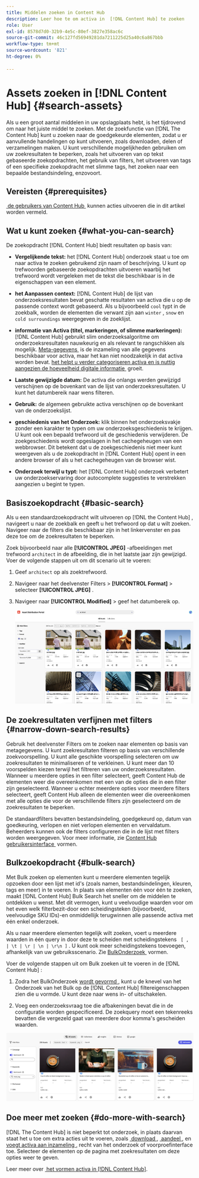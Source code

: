 ```yaml
---
title: Middelen zoeken in Content Hub
description: Leer hoe te om activa in  [!DNL Content Hub] te zoeken
role: User
exl-id: 8578d7d0-32b9-4e5c-80ef-3827e358ac6c
source-git-commit: 46c127fd56949281da7211225d25a40c6a867bbb
workflow-type: tm+mt
source-wordcount: '821'
ht-degree: 0%

---
```


# Assets zoeken in [!DNL Content Hub] {#search-assets}

Als u een groot aantal middelen in uw opslagplaats hebt, is het tijdrovend om naar het juiste middel te zoeken. Met de zoekfunctie van [!DNL The Content Hub] kunt u zoeken naar de goedgekeurde elementen, zodat u er aanvullende handelingen op kunt uitvoeren, zoals downloaden, delen of verzamelingen maken. U kunt verschillende mogelijkheden gebruiken om uw zoekresultaten te beperken, zoals het uitvoeren van op tekst gebaseerde zoekopdrachten, het gebruik van filters, het uitvoeren van tags of een specifieke zoekopdracht met slimme tags, het zoeken naar een bepaalde bestandsindeling, enzovoort.

## Vereisten {#prerequisites}

[&#x200B; de gebruikers van Content Hub &#x200B;](deploy-content-hub.md#onboard-content-hub-users) kunnen acties uitvoeren die in dit artikel worden vermeld.

## Wat u kunt zoeken  {#what-you-can-search}

De zoekopdracht [!DNL Content Hub] biedt resultaten op basis van:

* **Vergelijkende tekst:** het [!DNL Content Hub] onderzoek staat u toe om naar activa te zoeken gebruikend zijn naam of beschrijving. U kunt op trefwoorden gebaseerde zoekopdrachten uitvoeren waarbij het trefwoord wordt vergeleken met de tekst die beschikbaar is in de eigenschappen van een element.

* **het Aanpassen context:** [!DNL Content Hub] de lijst van onderzoeksresultaten bevat geschatte resultaten van activa die u op de passende context wordt gebaseerd. Als u bijvoorbeeld `cool` typt in de zoekbalk, worden de elementen die verwant zijn aan `winter` , `snow` en `cold surroundings` weergegeven in de zoeklijst.

* **informatie van Activa (titel, markeringen, of slimme markeringen):** [!DNL Content Hub] gebruikt slim onderzoeksalgoritme om onderzoeksresultaten nauwkeurig en als relevant te rangschikken als mogelijk. [&#x200B; Meta-gegevens &#x200B;](#asset-properties.md) is de inzameling van alle gegevens beschikbaar voor activa, maar het kan niet noodzakelijk in dat activa worden bevat. [&#x200B; het helpt u verder categoriseren activa en is nuttig aangezien de hoeveelheid digitale informatie &#x200B;](/help/assets/configure-content-hub-ui-options.md##configure-metadata-search-content-hub) groeit.

* **Laatste gewijzigde datum:** De activa die onlangs werden gewijzigd verschijnen op de bovenkant van de lijst van onderzoeksresultaten. U kunt het datumbereik naar wens filteren.

* **Gebruik:** de algemeen gebruikte activa verschijnen op de bovenkant van de onderzoekslijst.

* **geschiedenis van het Onderzoek:** klik binnen het onderzoeksvakje zonder een karakter te typen om uw onderzoeksgeschiedenis te krijgen. U kunt ook een bepaald trefwoord uit de geschiedenis verwijderen. De zoekgeschiedenis wordt opgeslagen in het cachegeheugen van een webbrowser. Dit betekent dat u de zoekgeschiedenis niet meer kunt weergeven als u de zoekopdracht in [!DNL Content Hub] opent in een andere browser of als u het cachegeheugen van de browser wist.

* **Onderzoek terwijl u typt:** het [!DNL Content Hub] onderzoek verbetert uw onderzoekservaring door autocomplete suggesties te verstrekken aangezien u begint te typen.

## Basiszoekopdracht {#basic-search}

Als u een standaardzoekopdracht wilt uitvoeren op [!DNL the Content Hub] , navigeert u naar de zoekbalk en geeft u het trefwoord op dat u wilt zoeken. Navigeer naar de filters die beschikbaar zijn in het linkervenster en pas deze toe om de zoekresultaten te beperken.

Zoek bijvoorbeeld naar alle **[!UICONTROL JPEG]** -afbeeldingen met trefwoord `architect` in de afbeelding, die in het laatste jaar zijn gewijzigd. Voer de volgende stappen uit om dit scenario uit te voeren:

1. Geef `architect` op als zoektrefwoord.

1. Navigeer naar het deelvenster Filters > **[!UICONTROL Format]** > selecteer **[!UICONTROL JPEG]** .

1. Navigeer naar **[!UICONTROL Modified]** > geef het datumbereik op.

   ![&#x200B; Basis onderzoek &#x200B;](assets/basic-search.png)

## De zoekresultaten verfijnen met filters {#narrow-down-search-results}

Gebruik het deelvenster Filters om te zoeken naar elementen op basis van metagegevens. U kunt zoekresultaten filteren op basis van verschillende zoekvoorspelling. U kunt alle geschikte voorspelling selecteren om uw zoekresultaten te minimaliseren of te verkleinen. U kunt meer dan 10 voorspelden kiezen terwijl het filtreren van uw onderzoeksresultaten. Wanneer u meerdere opties in een filter selecteert, geeft Content Hub de elementen weer die overeenkomen met een van de opties die in een filter zijn geselecteerd. Wanneer u echter meerdere opties voor meerdere filters selecteert, geeft Content Hub alleen de elementen weer die overeenkomen met alle opties die voor de verschillende filters zijn geselecteerd om de zoekresultaten te beperken.

De standaardfilters bevatten bestandsindeling, goedgekeurd op, datum van goedkeuring, verlopen en niet verlopen elementen en vervaldatum. Beheerders kunnen ook de filters configureren die in de lijst met filters worden weergegeven. Voor meer informatie, zie [&#x200B; Content Hub gebruikersinterface &#x200B;](configure-content-hub-ui-options.md#configure-filters-content-hub) vormen.

<!--

<table>
    <tbody>
     <tr>
      <th><strong>Search Predicate</strong></th>
      <th><strong>Description</strong></th>
      <th><strong>Properties</strong></th>
     </tr>
     <tr>
      <td> Campaigns </td>
      <td> Allows you to search using planned activity performed to take any particular action. For example, advertisement campaign run on Ferrari to know the understand the interests of people using number of clicks people perform.</td>
      <td>NA</td>
     </tr>
     <tr>
      <td> Channels </td>
      <td> Helps you to understand the path from where the asset is coming from. For example, web, social media, books, catalog, etc.</td>
      <td>NA</td>
     </tr>
     <tr>
      <td> Region </td>
      <td> Helps you to understand the location where the asset is created. For example, Japan, EMEA, Worldwide, etc.</td>
      <td>NA</td>
     </tr>
     <tr>
      <td> Keywords </td>
      <td> Keyword helps you search using terms or the words that you enter based on the topic. For example, images, low-resolution, etc.</td>
      <td>NA</td>
     </tr>
     <tr>
      <td> Timeframe </td>
      <td> Helps you search assets using timeline. For example, search by year 2024, Q3 2023, etc.</td>
      <td>NA</td>
     </tr>
     <tr>
      <td>File format</td>
      <td>Composition of an asset. The supported assets include image, document, video, printable media, and so on.</td>
      <td>
        <ul>
            <li>[!UICONTROL JPEG]</li> 
            <li>[!UICONTROL Quicktime]</li> 
            <li>[!UICONTROL PNG]</li> 
            <li>[!UICONTROL WebP]</li> 
            <li>[!UICONTROL MP4]</li> 
            <li>[!UICONTROL Plain]</li> 
            <li>[!UICONTROL PDF]</li>
            <li>[!UICONTROL SVG + XML]</li>
        </ul>
      </td>
     </tr>
     <tr>
      <td>Tags</td>
      <td>Tags help you categorize assets that can be browsed and searched more efficiently based on hierarchical taxonomies.</td>
      <td>
        <ul>
            <li>Field label</li>
            <li>Property name</li>
            <li>Path</li>
            <li>Description</li>
        </ul>
      </td>
     </tr>
     <!--<tr>
      <td>Subject</td>
      <td>Classification of assets based on their theme. For example, colorful, hiking, outdoors.</td>
      <td>NA</td>
     </tr>
          <tr>
      <td>Last modified</td>
      <td>Search assets based on their last modification. Specify the date range using the Start date and End date fields.</td>
      <td>
        <ul>
            <li>Range text (From)</li> 
            <li>Range text (To) </li>
        </ul>
      </td>
     </tr>    
     <!--<tr>
      <td>Asset ID</td>
      <td>Unique number that identifies the asset.</td>
      <td>NA</td>
     </tr>
     <tr>
      <td> Colors </td>
      <td> Helps you search assets using colors that are automatically identified in an asset using Adobe's Sensei AI capabilities.</td>
      <td>NA</td>
     </tr>  
    </tbody>
   </table>

-->

## Bulkzoekopdracht {#bulk-search}

Met Bulk zoeken op elementen kunt u meerdere elementen tegelijk opzoeken door een lijst met id&#39;s (zoals namen, bestandsindelingen, kleuren, tags en meer) in te voeren. In plaats van elementen één voor één te zoeken, maakt [!DNL Content Hub] Bulk Search het sneller om de middelen te ontdekken u wenst. Met dit vermogen, kunt u veelvoudige waarden voor om het even welk filterbezit-door een scheidingsteken (bijvoorbeeld, veelvoudige SKU IDs)-en onmiddellijk terugwinnen alle passende activa met één enkel onderzoek.

Als u naar meerdere elementen tegelijk wilt zoeken, voert u meerdere waarden in één query in door deze te scheiden met scheidingstekens ` [ , | \t | \r | \n | \r\n ]` . U kunt ook meer scheidingstekens toevoegen, afhankelijk van uw gebruiksscenario. Zie [&#x200B; BulkOnderzoek &#x200B;](configure-content-hub-ui-options.md#bulk-search-configuration) vormen.

Voer de volgende stappen uit om Bulk zoeken uit te voeren in de [!DNL Content Hub] :

1. Zodra het BulkOnderzoek [&#x200B; wordt gevormd &#x200B;](configure-content-hub-ui-options.md#bulk-search-configuration), kunt u de knevel van het Onderzoek van het Bulk op de [!DNL Content Hub] filtereigenschappen zien die u vormde. U kunt deze naar wens in- of uitschakelen.

1. Voeg een onderzoeksvraag toe die afbakeningen bevat die in de configuratie worden gespecificeerd. De zoekquery moet een tekenreeks bevatten die vergezeld gaat van meerdere door komma&#39;s gescheiden waarden.

![&#x200B; BulkOnderzoek UI &#x200B;](assets/bulk-search-ui.png)

## Doe meer met zoeken {#do-more-with-search}

[!DNL The Content Hub] is niet beperkt tot onderzoek, in plaats daarvan staat het u toe om extra acties uit te voeren, zoals [&#x200B; download &#x200B;](download-assets-content-hub.md), [&#x200B; aandeel &#x200B;](share-assets-content-hub.md), en [&#x200B; voegt activa aan inzameling &#x200B;](collections-content-hub.md), recht van het onderzoek of voorproefinterface toe. Selecteer de elementen op de pagina met zoekresultaten om deze opties weer te geven.

Leer meer over [&#x200B; het vormen activa in  [!DNL Content Hub]](configure-content-hub-ui-options.md).


